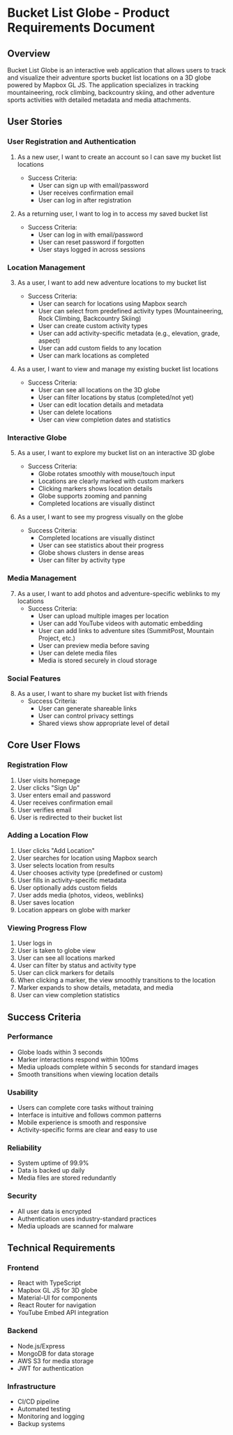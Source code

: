 # Bucket List Globe - Product Requirements Document

## Overview
Bucket List Globe is an interactive web application that allows users to track and visualize their adventure sports bucket list locations on a 3D globe powered by Mapbox GL JS. The application specializes in tracking mountaineering, rock climbing, backcountry skiing, and other adventure sports activities with detailed metadata and media attachments.

## User Stories

### User Registration and Authentication
1. As a new user, I want to create an account so I can save my bucket list locations
   - Success Criteria:
     - User can sign up with email/password
     - User receives confirmation email
     - User can log in after registration

2. As a returning user, I want to log in to access my saved bucket list
   - Success Criteria:
     - User can log in with email/password
     - User can reset password if forgotten
     - User stays logged in across sessions

### Location Management
3. As a user, I want to add new adventure locations to my bucket list
   - Success Criteria:
     - User can search for locations using Mapbox search
     - User can select from predefined activity types (Mountaineering, Rock Climbing, Backcountry Skiing)
     - User can create custom activity types
     - User can add activity-specific metadata (e.g., elevation, grade, aspect)
     - User can add custom fields to any location
     - User can mark locations as completed

4. As a user, I want to view and manage my existing bucket list locations
   - Success Criteria:
     - User can see all locations on the 3D globe
     - User can filter locations by status (completed/not yet)
     - User can edit location details and metadata
     - User can delete locations
     - User can view completion dates and statistics

### Interactive Globe
5. As a user, I want to explore my bucket list on an interactive 3D globe
   - Success Criteria:
     - Globe rotates smoothly with mouse/touch input
     - Locations are clearly marked with custom markers
     - Clicking markers shows location details
     - Globe supports zooming and panning
     - Completed locations are visually distinct

6. As a user, I want to see my progress visually on the globe
   - Success Criteria:
     - Completed locations are visually distinct
     - User can see statistics about their progress
     - Globe shows clusters in dense areas
     - User can filter by activity type

### Media Management
7. As a user, I want to add photos and adventure-specific weblinks to my locations
   - Success Criteria:
     - User can upload multiple images per location
     - User can add YouTube videos with automatic embedding
     - User can add links to adventure sites (SummitPost, Mountain Project, etc.)
     - User can preview media before saving
     - User can delete media files
     - Media is stored securely in cloud storage

### Social Features
8. As a user, I want to share my bucket list with friends
   - Success Criteria:
     - User can generate shareable links
     - User can control privacy settings
     - Shared views show appropriate level of detail

## Core User Flows

### Registration Flow
1. User visits homepage
2. User clicks "Sign Up"
3. User enters email and password
4. User receives confirmation email
5. User verifies email
6. User is redirected to their bucket list

### Adding a Location Flow
1. User clicks "Add Location"
2. User searches for location using Mapbox search
3. User selects location from results
4. User chooses activity type (predefined or custom)
5. User fills in activity-specific metadata
6. User optionally adds custom fields
7. User adds media (photos, videos, weblinks)
8. User saves location
9. Location appears on globe with marker

### Viewing Progress Flow
1. User logs in
2. User is taken to globe view
3. User can see all locations marked
4. User can filter by status and activity type
5. User can click markers for details
6. When clicking a marker, the view smoothly transitions to the location
7. Marker expands to show details, metadata, and media
8. User can view completion statistics

## Success Criteria

### Performance
- Globe loads within 3 seconds
- Marker interactions respond within 100ms
- Media uploads complete within 5 seconds for standard images
- Smooth transitions when viewing location details

### Usability
- Users can complete core tasks without training
- Interface is intuitive and follows common patterns
- Mobile experience is smooth and responsive
- Activity-specific forms are clear and easy to use

### Reliability
- System uptime of 99.9%
- Data is backed up daily
- Media files are stored redundantly

### Security
- All user data is encrypted
- Authentication uses industry-standard practices
- Media uploads are scanned for malware

## Technical Requirements

### Frontend
- React with TypeScript
- Mapbox GL JS for 3D globe
- Material-UI for components
- React Router for navigation
- YouTube Embed API integration

### Backend
- Node.js/Express
- MongoDB for data storage
- AWS S3 for media storage
- JWT for authentication

### Infrastructure
- CI/CD pipeline
- Automated testing
- Monitoring and logging
- Backup systems 